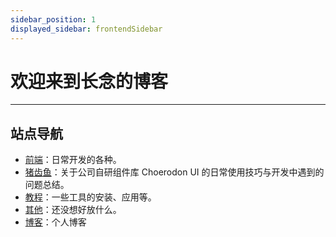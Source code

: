 ```yaml
---
sidebar_position: 1
displayed_sidebar: frontendSidebar
---
```


# 欢迎来到长念的博客
---

## 站点导航

- [前端](./FrontEnd/Intro.md)：日常开发的各种。
- [猪齿鱼](./C7N/Intro.md)：关于公司自研组件库 Choerodon UI 的日常使用技巧与开发中遇到的问题总结。
- [教程](./Tutorial/Intro.md)：一些工具的安装、应用等。
- [其他](./Other/Intro.md)：还没想好放什么。
- [博客](../blog)：个人博客
